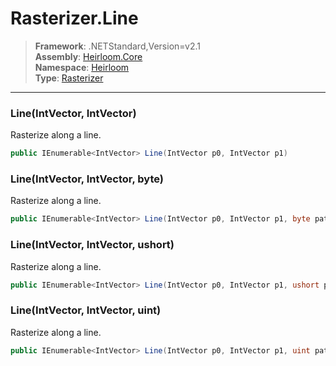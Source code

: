 # Rasterizer.Line

> **Framework**: .NETStandard,Version=v2.1  
> **Assembly**: [Heirloom.Core][0]  
> **Namespace**: [Heirloom][0]  
> **Type**: [Rasterizer][1]

--------------------------------------------------------------------------------

### Line(IntVector, IntVector)

Rasterize along a line.

```cs
public IEnumerable<IntVector> Line(IntVector p0, IntVector p1)
```

### Line(IntVector, IntVector,  byte)

Rasterize along a line.

```cs
public IEnumerable<IntVector> Line(IntVector p0, IntVector p1, byte pattern)
```

### Line(IntVector, IntVector, ushort)

Rasterize along a line.

```cs
public IEnumerable<IntVector> Line(IntVector p0, IntVector p1, ushort pattern)
```

### Line(IntVector, IntVector, uint)

Rasterize along a line.

```cs
public IEnumerable<IntVector> Line(IntVector p0, IntVector p1, uint pattern)
```

[0]: ../Heirloom.Core.md
[1]: Heirloom.Rasterizer.md
